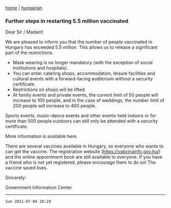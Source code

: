 [home](../README.md)
 | 
[hungarian](../hu/2021-07-04.md)

### Further steps in restarting 5.5 million vaccinated

Dear Sir / Madam!

We are pleased to inform you that the number of people vaccinated in Hungary has exceeded 5.5 million. This allows us to release a significant part of the restrictions.

- Mask wearing is no longer mandatory (with the exception of social institutions and hospitals).
- You can enter catering shops, accommodation, leisure facilities and cultural events with a forward-facing auditorium without a security certificate.
- Restrictions on shops will be lifted.
- At family events and private events, the current limit of 50 people will increase to 100 people, and in the case of weddings, the number limit of 200 people will increase to 400 people.

Sports events, music-dance events and other events held indoors or for more than 500 people outdoors can still only be attended with a security certificate.

More information is available here.

There are several vaccines available in Hungary, so everyone who wants to can get the vaccine. The registration website (https://vakcinainfo.gov.hu/) and the online appointment book are still available to everyone. If you have a friend who is not yet registered, please encourage them to do so! The vaccine saved lives.

 

Sincerely:

Government Information Center

---
`Sun 2021-07-04 20:29`